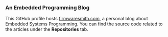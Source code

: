 ### An Embedded Programming Blog

This GitHub profile hosts [firmwaresmith.com](https://firmwaresmith.com/), a personal blog about Embedded Systems Programming.
You can find the source code related to the articles under the **Repositories** tab.
